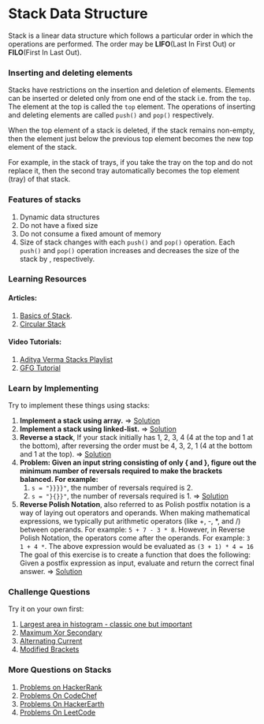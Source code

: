 # Stack Data Structure

Stack is a linear data structure which follows a particular order in which the operations are performed. The order may be **LIFO**(Last In First Out) or **FILO**(First In Last Out).

### Inserting and deleting elements

Stacks have restrictions on the insertion and deletion of elements. Elements can be inserted or deleted only from one end of the stack i.e. from the `top`. The element at the top is called the `top` element. The operations of inserting and deleting elements are called `push()` and `pop()` respectively.

When the top element of a stack is deleted, if the stack remains non-empty, then the element just below the previous top element becomes the new top element of the stack.

For example, in the stack of trays, if you take the tray on the top and do not replace it, then the second tray automatically becomes the top element (tray) of that stack.

### Features of stacks

1. Dynamic data structures
2. Do not have a fixed size
3. Do not consume a fixed amount of memory
4. Size of stack changes with each `push()` and `pop()` operation. Each `push()` and `pop()` operation increases and decreases the size of the stack by , respectively.

### Learning Resources

#### Articles:
1. [Basics of Stack](https://www.hackerearth.com/practice/data-structures/stacks/basics-of-stacks/tutorial/).
2. [Circular Stack](https://www.c-sharpcorner.com/UploadFile/6f0898/the-circular-stack-an-advance-in-data-structure/)


#### Video Tutorials:
1. [Aditya Verma Stacks Playlist](https://www.youtube.com/watch?v=P1bAPZg5uaE&list=PL_z_8CaSLPWdeOezg68SKkeLN4-T_jNHd)
2. [GFG Tutorial](https://www.youtube.com/watch?v=vZEuSFXSMDI&list=PLqM7alHXFySF7Lap-wi5qlaD8OEBx9RMV)


### Learn by Implementing
Try to implement these things using stacks:
1. **Implement a stack using array.** => [Solution](https://www.geeksforgeeks.org/stack-data-structure-introduction-program/)
2. **Implement a stack using linked-list.** => [Solution](https://www.geeksforgeeks.org/stack-data-structure-introduction-program/)
3. **Reverse a stack**, If your stack initially has 1, 2, 3, 4 (4 at the top and 1 at the bottom), after reversing the order must be 4, 3, 2, 1 (4 at the bottom and 1 at the top). => [Solution](https://discuss.codechef.com/t/reverse-a-stack-using/13596)
4. **Problem: Given an input string consisting of only { and }, figure out the minimum number of reversals required to make the brackets balanced. For example:**
    1. `s = "}}}}"`, the number of reversals required is 2.
    2. `s = "}{}}"`, the number of reversals required is 1.
=> [Solution](https://www.geeksforgeeks.org/minimum-number-of-bracket-reversals-needed-to-make-an-expression-balanced/)
5. **Reverse Polish Notation**, also referred to as Polish postfix notation is a way of laying out operators and operands. When making mathematical expressions, we typically put arithmetic operators (like +, -, *, and /) between operands. For example: `5 + 7 - 3 * 8`. However, in Reverse Polish Notation, the operators come after the operands. For example: `3 1 + 4 *`. The above expression would be evaluated as `(3 + 1) * 4 = 16` The goal of this exercise is to create a function that does the following:
Given a postfix expression as input, evaluate and return the correct final answer. => [Solution](https://leetcode.com/problems/evaluate-reverse-polish-notation/discuss/)


### Challenge Questions
Try it on your own first:
1. [Largest area in histogram - classic one but important](https://www.spoj.com/problems/HISTOGRA/)
2. [Maximum Xor Secondary](https://codeforces.com/problemset/problem/281/D)
3. [Alternating Current](https://codeforces.com/contest/343/problem/B)
4. [Modified Brackets](https://codeforces.com/contest/5/problem/C)

### More Questions on Stacks
1. [Problems on HackerRank](https://www.hackerrank.com/domains/data-structures?filters%5Bsubdomains%5D%5B%5D=stacks)
2. [Problems On CodeChef](https://www.codechef.com/tags/problems/stack)
3. [Problems On HackerEarth](https://www.hackerearth.com/practice/data-structures/stacks/basics-of-stacks/practice-problems/)
4. [Problems On LeetCode](https://leetcode.com/tag/stack/)
